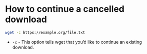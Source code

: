 # How to continue a cancelled download

```bash
wget -c https://example.org/file.txt
```

- ``-c`` - This option tells wget that you’d like to continue an existing download.


